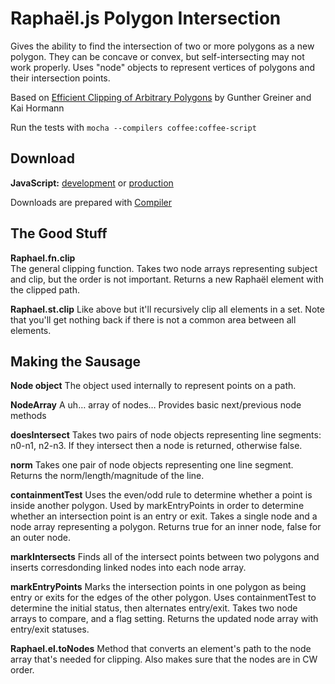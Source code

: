 Raphaël.js Polygon Intersection
===

Gives the ability to find the intersection of two or more polygons as a new polygon.
They can be concave or convex, but self-intersecting may not work properly.
Uses "node" objects to represent vertices of polygons and their intersection points.

Based on [Efficient Clipping of Arbitrary Polygons](http://davis.wpi.edu/~matt/courses/clipping/) by Gunther Greiner and Kai Hormann

Run the tests with `mocha --compilers coffee:coffee-script`

Download
---
**JavaScript:** [development](http://compiler.herokuapp.com/?coffee=https://raw.github.com/interstateone/polygons/master/raphael.polygons.coffee&filename=raphael.polygons) or [production](http://compiler.herokuapp.com/?coffee=https://raw.github.com/interstateone/polygons/master/raphael.polygons.coffee&filename=raphael.polygons&uglify=true)

Downloads are prepared with [Compiler](https://github.com/darkhelmet/compiler)

The Good Stuff
---

**Raphael.fn.clip**  
The general clipping function. Takes two node arrays representing subject and clip, but the order is not important. Returns a new Raphaël element with the clipped path.

**Raphael.st.clip**
Like above but it'll recursively clip all elements in a set. Note that you'll get nothing back if there is not a common area between all elements.

Making the Sausage
---

**Node object**
The object used internally to represent points on a path.

**NodeArray**
A uh… array of nodes… Provides basic next/previous node methods

**doesIntersect**
Takes two pairs of node objects representing line segments: n0-n1, n2-n3. If they intersect then a node is returned, otherwise false.

**norm**
Takes one pair of node objects representing one line segment. Returns the norm/length/magnitude of the line.

**containmentTest**
Uses the even/odd rule to determine whether a point is inside another polygon. Used by markEntryPoints in order to determine whether an intersection point is an entry or exit.	Takes a single node and a node array representing a polygon. Returns true for an inner node, false for an outer node.

**markIntersects**
Finds all of the intersect points between two polygons and inserts corresdonding linked nodes into each node array.

**markEntryPoints**
Marks the intersection points in one polygon as being entry or exits for the edges of the other polygon. Uses containmentTest to determine the initial status, then alternates entry/exit. Takes two node arrays to compare, and a flag setting. Returns the updated node array with entry/exit statuses.

**Raphael.el.toNodes**
Method that converts an element's path to the node array that's needed for clipping. Also makes sure that the nodes are in CW order.